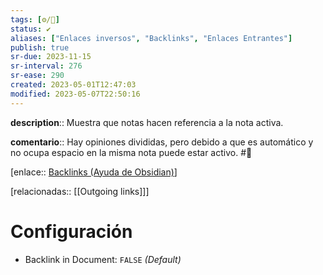 ```yaml
---
tags: [⚙️/🔌]
status: ✔️
aliases: ["Enlaces inversos", "Backlinks", "Enlaces Entrantes"]
publish: true
sr-due: 2023-11-15
sr-interval: 276
sr-ease: 290
created: 2023-05-01T12:47:03
modified: 2023-05-07T22:50:16
---
```


**description**:: Muestra que notas hacen referencia a la nota activa.

**comentario**:: Hay opiniones divididas, pero debido a que es automático y no ocupa espacio en la misma nota puede estar activo. #🔔 

[enlace:: [Backlinks (Ayuda de Obsidian)](https://help.obsidian.md/Plugins/Backlinks)]

[relacionadas:: [[Outgoing links]]]

# Configuración

- Backlink in Document: `FALSE` *(Default)*
